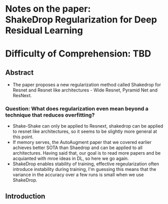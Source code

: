 # Notes on the paper: <br> ShakeDrop Regularization for Deep Residual Learning

# Difficulty of Comprehension: TBD

## Abstract
* The paper proposes a new regularization method called Shakedrop for Resnet and Resnet like architectures - Wide Resnet, Pyramid Net and ResNext.
### Question: What does regularization even mean beyond a technique that reduces overfitting?
* Shake-Shake can only be applied to Resnext, shakedrop can be applied to resnet like architectures, so it seems to be slightly more general at this point.
* If memory serves, the AutoAugment paper that we covered earlier achieves better SOTA than Shaedrop and can be applied to all architectures. Having said that, our goal is to read more papers and be acquianted with mroe ideas in DL, so here we go again.
* ShakeDrop enables stability of training, effective regeularization often introduce instability during training, I'm guessing this means that the variance in the accuracy over a few runs is small when we use ShakeDrop.

## Introduction
